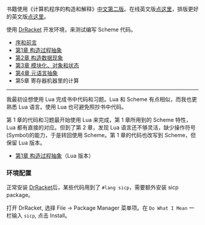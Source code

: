 书籍使用《计算机程序的构造和解释》[中文第二版](https://book.douban.com/subject/1148282/)。在线英文版[点这里](https://mitpress.mit.edu/sites/default/files/sicp/full-text/book/book.html)，排版更好的英文版[点这里](http://sarabander.github.io/sicp/html/index.xhtml)。

使用 [DrRacket](https://racket-lang.org) 开发环境，来测试编写 Scheme 代码。


* [序和前言](./foreword/README.md)
* [第1章 构造过程抽象](./chapter_1/README.md)
* [第2章 构造数据现象](./chapter_2/README.md)
* [第3章 模块化、对象和状态](./chapter_3/README.md)
* [第4章 元语言抽象](./chapter_4/README.md)
* 第5章 寄存器机器里的计算

-------

我最初设想使用 Lua 完成书中代码和习题。Lua 和 Scheme 有点相似，而我也更熟悉 Lua 语言。使用 Lua 也可避免照抄书中代码。

第 1 章的代码和习题最开始使用 Lua 来完成，第 1 章所用到的 Scheme 特性，Lua 都有直接的对应。但到了第 2 章，发现 Lua 语言还不够灵活，缺少操作符号(Symbol)的能力，于是转回使用 Scheme。第 1 章的代码也改写到 Scheme，但保留 Lua 版本。

* [第1章 构造过程抽象](./chapter_1_lua/README.md)（Lua 版本）

### 环境配置

正常安装 [DrRacket](https://racket-lang.org)后，某些代码用到了 `#lang sicp`，需要额外安装 sicp package。

打开 DrRacket, 选择 File -> Package Manager 菜单项。在 `Do What I Mean` 一栏输入 `sicp`, 点击 Install。

